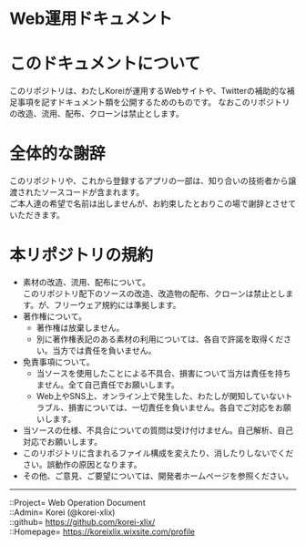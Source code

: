 # Web運用ドキュメント

# このドキュメントについて
このリポジトリは、わたしKoreiが運用するWebサイトや、Twitterの補助的な補足事項を記すドキュメント類を公開するためのものです。
なおこのリポジトリの改造、流用、配布、クローンは禁止とします。


# 全体的な謝辞
このリポジトリや、これから登録するアプリの一部は、知り合いの技術者から譲渡されたソースコードが含まれます。  
ご本人達の希望で名前は出しませんが、お約束したとおりこの場で謝辞とさせていただきます。  


# 本リポジトリの規約
* 素材の改造、流用、配布について。  
  このリポジトリ配下のソースの改造、改造物の配布、クローンは禁止とします。が、フリーウェア規約には準拠します。
* 著作権について。
  * 著作権は放棄しません。
  * 別に著作権表記のある素材の利用については、各自で許諾を取得ください。当方では責任を負いません。
* 免責事項について。
  * 当ソースを使用したことによる不具合、損害について当方は責任を持ちません。全て自己責任でお願いします。
  * Web上やSNS上、オンライン上で発生した、わたしが関知していないトラブル、損害については、一切責任を負いません。各自でご対応をお願いします。
* 当ソースの仕様、不具合についての質問は受け付けません。自己解析、自己対応でお願いします。
* このリポジトリに含まれるファイル構成を変えたり、消したりしないでください。誤動作の原因となります。
* その他、ご意見、ご要望については、開発者ホームページを参照ください。


***
::Project= Web Operation Document  
::Admin= Korei (@korei-xlix)  
::github= https://github.com/korei-xlix/  
::Homepage= https://koreixlix.wixsite.com/profile  
